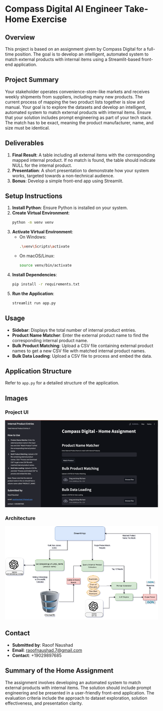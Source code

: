 # Compass Digital AI Engineer Take-Home Exercise

## Overview
This project is based on an assignment given by Compass Digital for a full-time position. The goal is to develop an intelligent, automated system to match external products with internal items using a Streamlit-based front-end application.

## Project Summary
Your stakeholder operates convenience-store-like markets and receives weekly shipments from suppliers, including many new products. The current process of mapping the two product lists together is slow and manual. Your goal is to explore the datasets and develop an intelligent, automated system to match external products with internal items. Ensure that your solution includes prompt engineering as part of your tech stack. The match has to be exact, meaning the product manufacturer, name, and size must be identical.

## Deliverables
1. **Final Result**: A table including all external items with the corresponding mapped internal product. If no match is found, the table should indicate NULL for the internal product.
2. **Presentation**: A short presentation to demonstrate how your system works, targeted towards a non-technical audience.
3. **Bonus**: Develop a simple front-end app using Streamlit.

## Setup Instructions
1. **Install Python**: Ensure Python is installed on your system.
2. **Create Virtual Environment**: 
    ```bash
    python -m venv venv
    ```
3. **Activate Virtual Environment**:
    - On Windows:
        ```bash
        .\venv\Scripts\activate
        ```
    - On macOS/Linux:
        ```bash
        source venv/bin/activate
        ```
4. **Install Dependencies**:
    ```bash
    pip install -r requirements.txt
    ```
5. **Run the Application**:
    ```bash
    streamlit run app.py
    ```

## Usage
- **Sidebar**: Displays the total number of internal product entries.
- **Product Name Matcher**: Enter the external product name to find the corresponding internal product name.
- **Bulk Product Matching**: Upload a CSV file containing external product names to get a new CSV file with matched internal product names.
- **Bulk Data Loading**: Upload a CSV file to process and embed the data.

## Application Structure
Refer to `app.py` for a detailed structure of the application.

## Images
### Project UI
![Project UI](images/project_ui.png)

### Architecture
![Architecture](images/architecture.png)

## Contact
- **Submitted by**: Raoof Naushad
- **Email**: raoofnaushad.7@gmail.com
- **Contact**: +19029897685

## Summary of the Home Assignment
The assignment involves developing an automated system to match external products with internal items. The solution should include prompt engineering and be presented in a user-friendly front-end application. The evaluation criteria include the approach to dataset exploration, solution effectiveness, and presentation clarity.